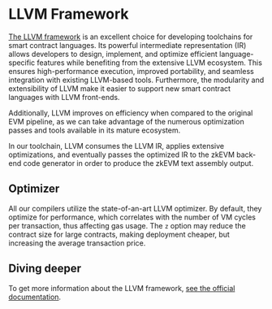 # LLVM Framework

[The LLVM framework](https://github.com/matter-labs/era-compiler-llvm) is an excellent choice for developing toolchains for smart contract languages. Its powerful intermediate representation (IR) allows developers to design, implement, and optimize efficient
language-specific features while benefiting from the extensive LLVM ecosystem. This ensures high-performance execution,
improved portability, and seamless integration with existing LLVM-based tools. Furthermore, the modularity and
extensibility of LLVM make it easier to support new smart contract languages with LLVM front-ends.

Additionally, LLVM improves on efficiency when compared to the original EVM pipeline, as we can take advantage of the
numerous optimization passes and tools available in its mature ecosystem.

In our toolchain, LLVM consumes the LLVM IR, applies extensive optimizations, and eventually passes the optimized IR
to the zkEVM back-end code generator in order to produce the zkEVM text assembly output.

## Optimizer

All our compilers utilize the state-of-an-art LLVM optimizer.
By default, they optimize for performance, which correlates with the number of VM cycles per transaction,
thus affecting gas usage. The `z` option may reduce the contract size for large contracts, making deployment cheaper,
but increasing the average transaction price.

## Diving deeper

To get more information about the LLVM framework, [see the official documentation](https://llvm.org/).
